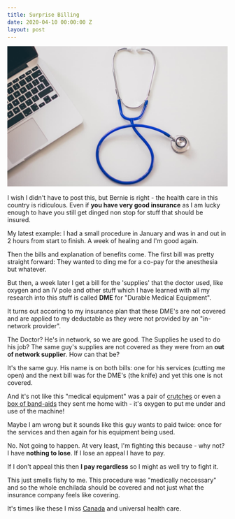 ```yaml
---
title: Surprise Billing
date: 2020-04-10 00:00:00 Z
layout: post
---
```


![doctor](/images/doctor.jpg)

I wish I didn't have to post this, but Bernie is right - the health care in this country is ridiculous. Even if **you have very good insurance** as I am lucky enough to have you still get dinged non stop for stuff that should be insured.

My latest example: I had a small procedure in January and was in and out in 2 hours from start to finish. A week of healing and I'm good again.

Then the bills and explanation of benefits come. The first bill was pretty straight forward: They wanted to ding me for a co-pay for the anesthesia but whatever.

But then, a week later I get a bill for the 'supplies' that the doctor used, like oxygen and an IV pole and other stuff which I have learned with all my research into this stuff is called **DME** for "Durable Medical Equipment".

It turns out accoring to my insurance plan that these DME's are not covered and are applied to my deductable as they were not provided by an "in-network provider".

The Doctor? He's in network, so we are good.
The Supplies he used to do his job? The same guy's supplies are not covered as they were from an **out of network supplier**. How can that be?

It's the same guy. His name is on both bills: one for his services (cutting me open) and the next bill was for the DME's (the knife) and yet this one is not covered.

And it's not like this "medical equipment" was a pair of [crutches](https://amzn.to/34u3D84) or even a [box of band-aids](https://amzn.to/2JWd3jn) they sent me home with  - it's oxygen to put me under and use of the machine!

Maybe I am wrong but it sounds like this guy wants to paid twice: once for the services and then again for his equipment being used.

No. Not going to happen. At very least, I'm fighting this because - why not? I have **nothing to lose**. If I lose an appeal I have to pay.

If I don't appeal this then **I pay regardless** so I might as well try to fight it.

This just smells fishy to me. This procedure was "medically neccessary" and so the whole enchilada should be covered and not just what the insurance company feels like covering.

It's times like these I miss [Canada](http://canada.ca) and universal health care.

